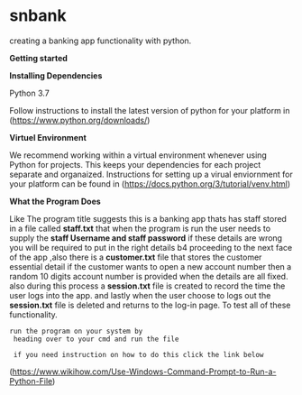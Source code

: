 # snbank
creating a banking app functionality with python.

**Getting started**

**Installing Dependencies**

Python 3.7

Follow instructions to install the latest version of python for your platform in (https://www.python.org/downloads/)

**Virtuel Environment**

We recommend working within a virtual environment whenever using Python for projects. This keeps your dependencies for each project separate and organaized. Instructions for setting up a virual enviornment for your platform can be found in (https://docs.python.org/3/tutorial/venv.html)

**What the Program Does**

Like The program title suggests this is a 
banking app
thats has staff stored in a file called **staff.txt** that when the program is run the user needs to supply
the **staff Username and staff password** if these details are wrong you will be required to put in the right details b4 proceeding to the next face of the app
,also there is a **customer.txt** file that stores the customer essential detail if the customer wants to 
open a new account number
then a random 10 digits account number is provided when the details are all fixed.
also during this process a **session.txt** file is created to record the time the user logs into the app.
and lastly when the user choose to logs out the **session.txt** file is deleted
and returns to the log-in page.
To test all of these functionality.

    run the program on your system by 
     heading over to your cmd and run the file
     
     if you need instruction on how to do this click the link below
     
 (https://www.wikihow.com/Use-Windows-Command-Prompt-to-Run-a-Python-File)
 